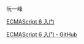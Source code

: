 阮一峰 

[ECMAScript 6 入门](http://es6.ruanyifeng.com/)



[ECMAScript 6 入门 - GitHub](https://github.com/ruanyf/es6tutorial/)



